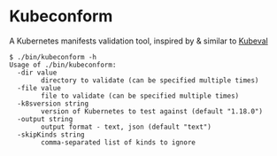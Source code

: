 # Kubeconform

A Kubernetes manifests validation tool, inspired by & similar to [Kubeval](https://github.com/instrumenta/kubeval)

```
$ ./bin/kubeconform -h
Usage of ./bin/kubeconform:
  -dir value
        directory to validate (can be specified multiple times)
  -file value
        file to validate (can be specified multiple times)
  -k8sversion string
        version of Kubernetes to test against (default "1.18.0")
  -output string
        output format - text, json (default "text")
  -skipKinds string
        comma-separated list of kinds to ignore
```
